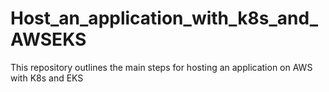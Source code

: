 # Host_an_application_with_k8s_and_AWSEKS
This repository outlines the main steps for hosting an application on AWS with K8s and EKS
